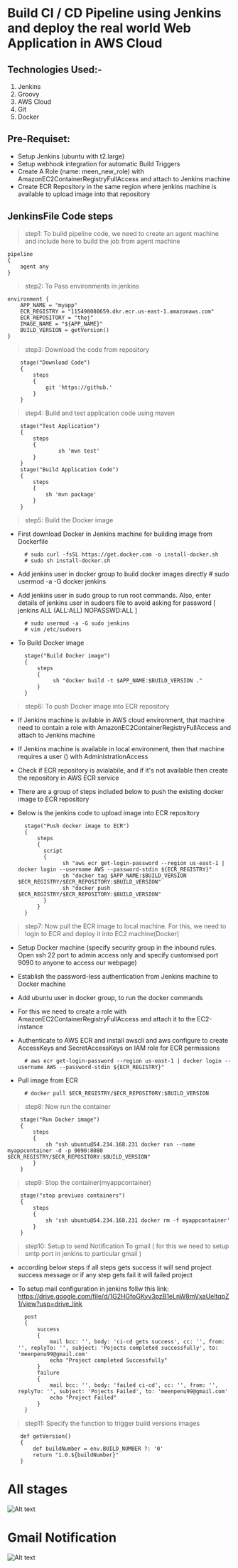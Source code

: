 
# Build CI / CD Pipeline using Jenkins and deploy the real world Web Application in AWS Cloud

Technologies Used:-
-------------------
1. Jenkins
2. Groovy
3. AWS Cloud
4. Git
5. Docker  

Pre-Requiset:
--------------
* Setup Jenkins (ubuntu with t2.large)
* Setup webhook integration for automatic Build Triggers 
* Create A Role (name: meen_new_role) with AmazonEC2ContainerRegistryFullAccess and attach to Jenkins machine  
* Create ECR Repository in the same region where jenkins machine is available to upload image into that repository

JenkinsFile Code steps
-------------------------------
>step1: To build pipeline code, we need to create an agent machine and include here to build the job from agent machine 
   
    pipeline
    {
        agent any
    }

>step2: To Pass environments in jenkins

    environment {
        APP_NAME = "myapp"
        ECR_REGISTRY = "115498080659.dkr.ecr.us-east-1.amazonaws.com"
        ECR_REPOSITORY = "thej"
        IMAGE_NAME = "${APP_NAME}"
        BUILD_VERSION = getVersion()
    }

>step3: Download the code from repository

        stage("Download Code")
        {
            steps
            {
                git 'https://github.'
            }
        }

>step4: Build and test application code using maven 

        stage("Test Application")
        {
            steps
            {
                    sh 'mvn test'
            }
        }
        stage("Build Application Code")
        {
            steps
            {
                sh 'mvn package'
            }
        }

>step5: Build the Docker image 
    
* First download Docker in Jenkins machine for building image from Dockerfile
       
        # sudo curl -fsSL https://get.docker.com -o install-docker.sh
        # sudo sh install-docker.sh

* Add jenkins user in docker group to build docker images directly 
        # sudo usermod -a -G docker jenkins
  
* Add jenkins user in sudo group to run root commands. Also, enter details of jenkins user in sudoers file to avoid asking for password [ jenkins ALL (ALL:ALL) NOPASSWD:ALL ]
       
        # sudo usermod -a -G sudo jenkins
        # vim /etc/sudoers
        
* To Build Docker image    
        
        stage("Build Docker image")
        {
            steps
            {
                 sh "docker build -t $APP_NAME:$BUILD_VERSION ."
            }
        }

>step6: To push Docker image into ECR repository 
* If Jenkins machine is avilable in AWS cloud environment, that machine need to contain a role with AmazonEC2ContainerRegistryFullAccess and attach to Jenkins 
  machine 
* If Jenkins machine is available in local environment, then that machine requires a user () with AdministrationAccess  
* Check if ECR repository is avialabile, and if it's not available then create the repository in AWS ECR service 
* There are a group of steps included below to push the existing docker image to ECR repository
* Below is the jenkins code to upload image into ECR repository 

        stage("Push docker image to ECR")
        {
            steps
            {
              script
              {
                    sh "aws ecr get-login-password --region us-east-1 | docker login --username AWS --password-stdin ${ECR_REGISTRY}"
                    sh "docker tag $APP_NAME:$BUILD_VERSION $ECR_REGISTRY/$ECR_REPOSITORY:$BUILD_VERSION"
                    sh "docker push $ECR_REGISTRY/$ECR_REPOSITORY:$BUILD_VERSION"
              }
            }
        }


>step7: Now pull the ECR image to local machine. For this, we need to login to ECR and deploy it into EC2 machine(Docker)

* Setup Docker machine (specify security group in the inbound rules. Open ssh 22 port to admin access only and specify customised port 9090 to anyone to access our webpage)
* Establish the password-less authentication from Jenkins machine to Docker machine 
* Add ubuntu user in docker group, to run the docker commands 
* For this we need to create a role with AmazonEC2ContainerRegistryFullAccess and attach it to the EC2-instance

* Authenticate to AWS ECR and install awscli and aws configure to create AccessKeys and SecretAccessKeys on IAM role for ECR permissions

        # aws ecr get-login-password --region us-east-1 | docker login --username AWS --password-stdin ${ECR_REGISTRY}"

* Pull image from ECR    

        # docker pull $ECR_REGISTRY/$ECR_REPOSITORY:$BUILD_VERSION


>step8: Now run the container 

        stage("Run Docker image")
        {
            steps
            {
                sh "ssh ubuntu@54.234.168.231 docker run --name myappcontainer -d -p 9090:8080 $ECR_REGISTRY/$ECR_REPOSITORY:$BUILD_VERSION"
            }
        }

>step9: Stop the container(myappcontainer) 

        stage("stop previuos containers")
        {
            steps
            {
                sh 'ssh ubuntu@54.234.168.231 docker rm -f myappcontainer'
            }
        }


>step10: Setup to send Notification To gmail ( for this we need to setup smtp port in jenkins to particular gmail )

* according below steps if all steps gets success it will send project success message or if any step gets fail it will failed project
* To setup mail configuration in jenkins follw this link: https://drive.google.com/file/d/1G2HGfoGKyv3pzB1eLnW8mVxaUeltqpZ1/view?usp=drive_link
 

        post
        {
            success
            {
                mail bcc: '', body: 'ci-cd gets success', cc: '', from: '', replyTo: '', subject: 'Pojects completed successfully', to: 'meenpenu99@gmail.com'
                echo "Project completed Successfully"
            }
            failure
            {
                mail bcc: '', body: 'failed ci-cd', cc: '', from: '', replyTo: '', subject: 'Pojects Failed', to: 'meenpenu99@gmail.com'
                echo "Project Failed"
            }
        }


>step11: Specify the function to trigger build versions images 

        def getVersion()
        {
            def buildNumber = env.BUILD_NUMBER ?: '0'
            return "1.0.${buildNumber}"
        }

# All stages 

![Alt text](images/image.png)

# Gmail Notification 

![Alt text](images/image-1.png)

